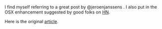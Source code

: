 I find myself referring to a great post by @jeroenjanssens . I also put in the OSX enhancement suggested by good folks on [HN](https://news.ycombinator.com/item?id=6229001).

Here is the original [article](http://jeroenjanssens.com/2013/08/16/quickly-navigate-your-filesystem-from-the-command-line.html).



